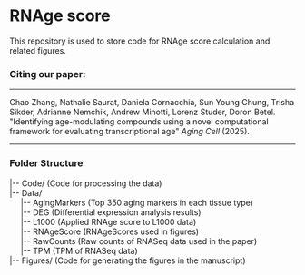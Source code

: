 RNAge score 
====
This repository is used to store code for RNAge score calculation and related figures.

### Citing our paper:
---------
Chao Zhang, Nathalie Saurat, Daniela Cornacchia, Sun Young Chung, Trisha Sikder, Adrianne Nemchik, Andrew Minotti, Lorenz Studer, Doron Betel. "Identifying age-modulating compounds using a novel computational framework for evaluating transcriptional age" *Aging Cell* (2025).

---------  
### Folder Structure
|-- Code/  (Code for processing the data)   
|-- Data/  
&nbsp;&nbsp;&nbsp;&nbsp;&nbsp;|-- AgingMarkers (Top 350 aging markers in each tissue type)  
&nbsp;&nbsp;&nbsp;&nbsp;&nbsp;|-- DEG (Differential expression analysis results)  
&nbsp;&nbsp;&nbsp;&nbsp;&nbsp;|-- L1000 (Applied RNAge score to L1000 data)   
&nbsp;&nbsp;&nbsp;&nbsp;&nbsp;|-- RNAgeScore (RNAgeScores used in figures)   
&nbsp;&nbsp;&nbsp;&nbsp;&nbsp;|-- RawCounts (Raw counts of RNASeq data used in the paper)  
&nbsp;&nbsp;&nbsp;&nbsp;&nbsp;|-- TPM (TPM of RNASeq data)  
|-- Figures/ (Code for generating the figures in the manuscript)   


